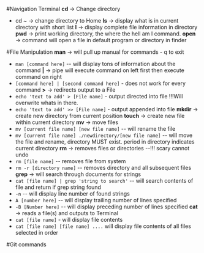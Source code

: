 #Navigation Terminal
**cd** -> Change directory
- cd ~ -> change directory to Home
**ls** -> display what is in current directory with short list
**l** -> display complete file information in directory
**pwd** -> print working directory, the where the hell am I command.
**open** -> command will open a file in default program or directory in finder

#File Manipulation
**man** -> will pull up manual for commands - q to exit
- `man [command here]` -- will display tons of information about the command
**|** -> pipe will execute command on left first then execute command on right
- `[command here] | [second command here]` - does not work for every command
**>** -> redirects output to a File
- `echo 'text to add' > [File name]` - output directed into file !!!Will overwrite whats in there.
- `echo 'text to add' >> [File name]` - output appended into file
**mkdir** -> create new directory from current position
**touch** -> create new file within current directory
**mv** -> move files
- `mv [current file name] [new file name]` -- will rename the file
- `mv [current file name] ./newdirectory/[new file name]` -- will move the file and rename, directory MUST exist. period in directory indicates current directory
**rm** -> removes files or directories --!!! scary cannot undo
- `rm [file name]` -- removes file from system
- `rm -r [directory name]` -- removes directory and all subsequent files
**grep** -> will search through documents for strings
- `cat [file name] | grep 'string to search'` -- will search contents of file and return if grep string found
-  `-n` -- will display line number of found strings
- `A [number here]` -- will display trailing number of lines specified
- `-B [Number here]` -- will display preceding number of lines specified
**cat** -> reads a file(s) and outputs to Terminal
- `cat [file name]` - will display file contents
- `cat [file name] [file name] ....` will display file contents of all files selected in order

#Git commands
